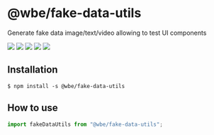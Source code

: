 # @wbe/fake-data-utils

Generate fake data image/text/video allowing to test UI components

![](https://img.shields.io/npm/v/@wbe/fake-data-utils/latest.svg)
![](https://img.shields.io/bundlephobia/minzip/@wbe/fake-data-utils.svg)
![](https://img.shields.io/david/willybrauner/libraries.svg?path=packages%2Futils%2Ffake-data-utils)
![](https://img.shields.io/npm/dt/@wbe/fake-data-utils.svg)
![](https://img.shields.io/npm/l/@wbe/fake-data-utils.svg)

## Installation

```shell script
$ npm install -s @wbe/fake-data-utils
```

## How to use

```js
import fakeDataUtils from "@wbe/fake-data-utils";
```
